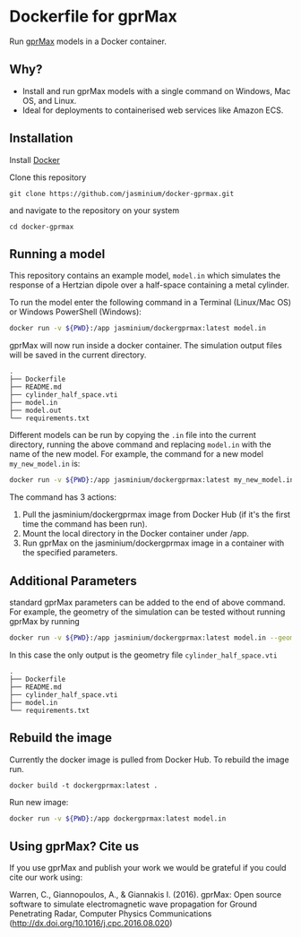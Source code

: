 # Dockerfile for gprMax

Run [gprMax](https://github.com/gprmax/gprMax) models in a Docker container.

## Why?

* Install and run gprMax models with a single command on Windows, Mac OS, and Linux.
* Ideal for deployments to containerised web services like Amazon ECS.

## Installation

Install [Docker](https://docs.docker.com/get-docker/)

Clone this repository

```
git clone https://github.com/jasminium/docker-gprmax.git 
```

and navigate to the repository on your system

```
cd docker-gprmax
```

## Running a model

This repository contains an example model, ```model.in``` which simulates the response of a Hertzian dipole over a half-space containing a metal cylinder.

To run the model enter the following command in a Terminal (Linux/Mac OS) or Windows PowerShell (Windows):

```bash
docker run -v ${PWD}:/app jasminium/dockergprmax:latest model.in
```

gprMax will now run inside a docker container. The simulation output files will be saved in the current directory.

```
.
├── Dockerfile
├── README.md
├── cylinder_half_space.vti
├── model.in
├── model.out
└── requirements.txt
```
Different models can be run by copying the `.in` file into the current directory, running the above command and replacing ```model.in``` with the name of the new model. For example, the command for a new model ```my_new_model.in``` is:

```bash
docker run -v ${PWD}:/app jasminium/dockergprmax:latest my_new_model.in
```

The command has 3 actions:

1. Pull the jasminium/dockergprmax image from Docker Hub (if it's the first time the command has been run).
2. Mount the local directory in the Docker container under /app.
3. Run gprMax on the jasminium/dockergprmax image in a container with the specified parameters.

## Additional Parameters
standard gprMax parameters can be added to the end of above command. For example, the geometry of the simulation can be tested without running gprMax by running

```bash
docker run -v ${PWD}:/app jasminium/dockergprmax:latest model.in --geometry-only
```

In this case the only output is the geometry file ```cylinder_half_space.vti```

```
.
├── Dockerfile
├── README.md
├── cylinder_half_space.vti
├── model.in
└── requirements.txt
```

## Rebuild the image

Currently the docker image is pulled from Docker Hub. To rebuild the image run.

```
docker build -t dockergprmax:latest .
```

Run new image:

```bash
docker run -v ${PWD}:/app dockergprmax:latest model.in
```

## Using gprMax? Cite us
If you use gprMax and publish your work we would be grateful if you could cite our work using:

Warren, C., Giannopoulos, A., & Giannakis I. (2016). gprMax: Open source software to simulate electromagnetic wave propagation for Ground Penetrating Radar, Computer Physics Communications (http://dx.doi.org/10.1016/j.cpc.2016.08.020)

